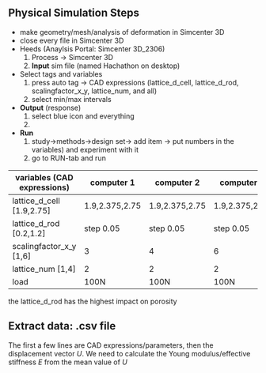 Physical Simulation Steps
-------------------------------
- make geometry/mesh/analysis of deformation in Simcenter 3D
- close every file in Simcenter 3D
- Heeds (Anaylsis Portal: Simcenter 3D_2306)
  1. Process -> Simcenter 3D
  2. **Input** sim file (named Hachathon on desktop)
- Select tags and variables
  1. press auto tag -> CAD expressions (lattice_d_cell, lattice_d_rod, scalingfactor_x_y, lattice_num, and all)
  2. select min/max intervals
- **Output** (response)
  1. select blue icon and everything
  2. 
- **Run**
  1. study->methods->design set-> add item -> put numbers in the variables) and experiment with it
  2. go to RUN-tab and run

| variables (CAD expressions)      | computer 1      |computer 2     |computer 3      |
| -------------------------------- | --------------- |---------------|----------------|
| lattice_d_cell [1.9,2.75]        | 1.9,2.375,2.75  |1.9,2.375,2.75 |1.9,2.375,2.75  |
| lattice_d_rod [0.2,1.2]          | step 0.05       |step 0.05      |step 0.05       |
| scalingfactor_x_y [1,6]          | 3               |4              |6               |
| lattice_num [1,4]                | 2               |2              |2               |
| load                             | 100N            | 100N          | 100N           |
the lattice_d_rod has the highest impact on porosity

Extract data: .csv file
-----------------------------
The first a few lines are CAD expressions/parameters, then the displacement vector $U$.
We need to calculate the Young modulus/effective stiffness $E$ from the mean value of $U$
